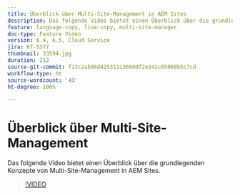 ```yaml
---
title: Überblick über Multi-Site-Management in AEM Sites
description: Das folgende Video bietet einen Überblick über die grundlegenden Konzepte von Multi-Site-Management in AEM Sites.
feature: language-copy, live-copy, multi-site-manager
doc-type: Feature Video
version: 6.4, 6.5, Cloud Service
jira: KT-5377
thumbnail: 33594.jpg
duration: 212
source-git-commit: f23c2ab86d42531113690df2e342c65060b5c7cd
workflow-type: ht
source-wordcount: '43'
ht-degree: 100%

---
```



# Überblick über Multi-Site-Management

Das folgende Video bietet einen Überblick über die grundlegenden Konzepte von Multi-Site-Management in AEM Sites.

>[!VIDEO](https://video.tv.adobe.com/v/33594?quality=12&learn=on)

